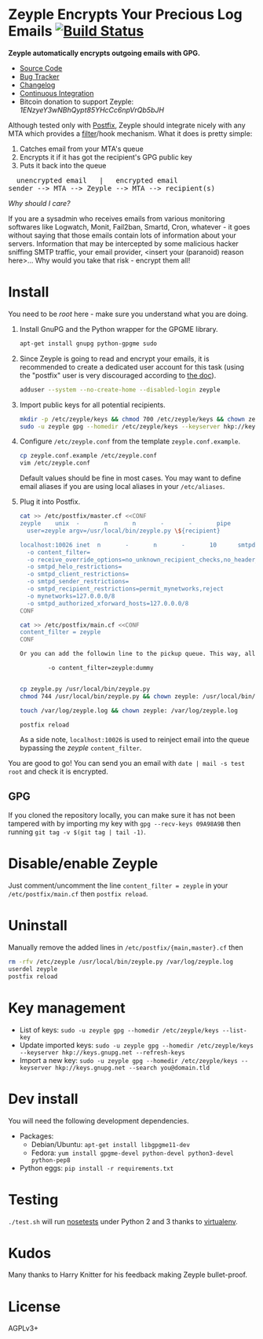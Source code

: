 # Zeyple Encrypts Your Precious Log Emails [![Build Status](https://travis-ci.org/infertux/zeyple.png?branch=master)](https://travis-ci.org/infertux/zeyple)

[Source Code]: https://github.com/infertux/zeyple "Source Code on Github"
[Bug Tracker]: https://github.com/infertux/zeyple/issues "Bug Tracker on Github"
[Changelog]: https://github.com/infertux/zeyple/blob/master/CHANGELOG.md "Project Changelog"
[Continuous Integration]: https://travis-ci.org/infertux/zeyple "Zeyple on Travis-CI"
[filter]: http://www.postfix.org/FILTER_README.html "Postfix After-Queue Content Filter"
[Postfix]: http://www.postfix.org/ "Postfix website"
[nosetests]: https://github.com/nose-devs/nose "nose"
[virtualenv]: http://www.virtualenv.org "virtualenv"

**Zeyple automatically encrypts outgoing emails with GPG.**

  * [Source Code]
  * [Bug Tracker]
  * [Changelog]
  * [Continuous Integration]
  * Bitcoin donation to support Zeyple: _1ENzyeY3wNBhQypt85YHcCc6npVrQb5bJH_

Although tested only with [Postfix][], Zeyple should integrate nicely with any MTA which provides a [filter][filter]/hook mechanism.
What it does is pretty simple:

1. Catches email from your MTA's queue
1. Encrypts it if it has got the recipient's GPG public key
1. Puts it back into the queue

<pre>
  unencrypted email   |   encrypted email
sender --> MTA --> Zeyple --> MTA --> recipient(s)
</pre>

_Why should I care?_

If you are a sysadmin who receives emails from various monitoring softwares like Logwatch, Monit, Fail2ban, Smartd, Cron, whatever - it goes without saying that those emails contain lots of information about your servers.
Information that may be intercepted by some malicious hacker sniffing SMTP traffic, your email provider, &lt;insert your (paranoid) reason here&gt;...
Why would you take that risk - encrypt them all!

# Install
You need to be _root_ here - make sure you understand what you are doing.

1. Install GnuPG and the Python wrapper for the GPGME library.

    ```bash
    apt-get install gnupg python-gpgme sudo
    ```

1. Since Zeyple is going to read and encrypt your emails, it is recommended to create a dedicated user account for this task (using the "postfix" user is very discouraged according to [the doc][filter]).

    ```bash
    adduser --system --no-create-home --disabled-login zeyple
    ```

1. Import public keys for all potential recipients.

    ```bash
    mkdir -p /etc/zeyple/keys && chmod 700 /etc/zeyple/keys && chown zeyple: /etc/zeyple/keys
    sudo -u zeyple gpg --homedir /etc/zeyple/keys --keyserver hkp://keys.gnupg.net --search you@domain.tld # repeat for each key
    ```

1. Configure `/etc/zeyple.conf` from the template `zeyple.conf.example`.

    ```bash
    cp zeyple.conf.example /etc/zeyple.conf
    vim /etc/zeyple.conf
    ```

    Default values should be fine in most cases.
    You may want to define email aliases if you are using local aliases in your `/etc/aliases`.

1. Plug it into Postfix.

    ```bash
    cat >> /etc/postfix/master.cf <<CONF
    zeyple    unix  -       n       n       -       -       pipe
      user=zeyple argv=/usr/local/bin/zeyple.py \${recipient}

    localhost:10026 inet  n       -       n       -       10      smtpd
      -o content_filter=
      -o receive_override_options=no_unknown_recipient_checks,no_header_body_checks,no_milters
      -o smtpd_helo_restrictions=
      -o smtpd_client_restrictions=
      -o smtpd_sender_restrictions=
      -o smtpd_recipient_restrictions=permit_mynetworks,reject
      -o mynetworks=127.0.0.0/8
      -o smtpd_authorized_xforward_hosts=127.0.0.0/8
    CONF

    cat >> /etc/postfix/main.cf <<CONF
    content_filter = zeyple
    CONF

    Or you can add the followin line to the pickup queue. This way, all the local mails will be filtered:

            -o content_filter=zeyple:dummy


    cp zeyple.py /usr/local/bin/zeyple.py
    chmod 744 /usr/local/bin/zeyple.py && chown zeyple: /usr/local/bin/zeyple.py

    touch /var/log/zeyple.log && chown zeyple: /var/log/zeyple.log

    postfix reload
    ```

    As a side note, `localhost:10026` is used to reinject email into the queue bypassing the _zeyple_ `content_filter`.

You are good to go!
You can send you an email with `date | mail -s test root` and check it is encrypted.

## GPG

If you cloned the repository locally, you can make sure it has not been tampered with by importing
my key with `gpg --recv-keys 09A98A9B` then running `git tag -v $(git tag | tail -1)`.

# Disable/enable Zeyple

Just comment/uncomment the line `content_filter = zeyple` in your `/etc/postfix/main.cf` then `postfix reload`.

# Uninstall

Manually remove the added lines in `/etc/postfix/{main,master}.cf` then

```bash
rm -rfv /etc/zeyple /usr/local/bin/zeyple.py /var/log/zeyple.log
userdel zeyple
postfix reload
```

# Key management

* List of keys: `sudo -u zeyple gpg --homedir /etc/zeyple/keys --list-key`
* Update imported keys: `sudo -u zeyple gpg --homedir /etc/zeyple/keys --keyserver hkp://keys.gnupg.net --refresh-keys`
* Import a new key: `sudo -u zeyple gpg --homedir /etc/zeyple/keys --keyserver hkp://keys.gnupg.net --search you@domain.tld`

# Dev install

You will need the following development dependencies.

* Packages:
  * Debian/Ubuntu: `apt-get install libgpgme11-dev`
  * Fedora: `yum install gpgme-devel python-devel python3-devel python-pep8`
* Python eggs: `pip install -r requirements.txt`

# Testing

`./test.sh` will run [nosetests][] under Python 2 and 3 thanks to [virtualenv][].

# Kudos

Many thanks to Harry Knitter for his feedback making Zeyple bullet-proof.

# License

AGPLv3+

